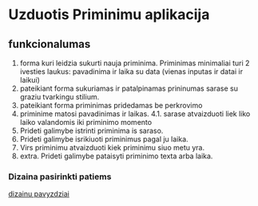 # Uzduotis Priminimu aplikacija

## funkcionalumas 

1. forma kuri leidzia sukurti nauja priminima. Priminimas minimaliai turi 2 ivesties laukus: pavadinima ir laika su data (vienas inputas ir datai ir laikui)
2. pateikiant forma sukuriamas ir patalpinamas prininumas sarase su graziu tvarkingu stilium.
3. pateikiant forma priminimas pridedamas be perkrovimo
4. priminime matosi pavadinimas ir laikas.
4.1. sarase atvaizduoti liek liko laiko valandomis iki priminimo momento
5. Prideti galimybe istrinti priminima is saraso. 
6. Prideti galimybe isrikiuoti priminimus pagal ju laika. 
7. Virs priminimu atvaizduoti kiek priminimu siuo metu yra. 
8. extra. Prideti galimybe pataisyti priminimo texta arba laika.

### Dizaina pasirinkti patiems 

[dizainu pavyzdziai](https://duckduckgo.com/?q=todoapp+html&atb=v314-1&iar=images&iax=images&ia=images)